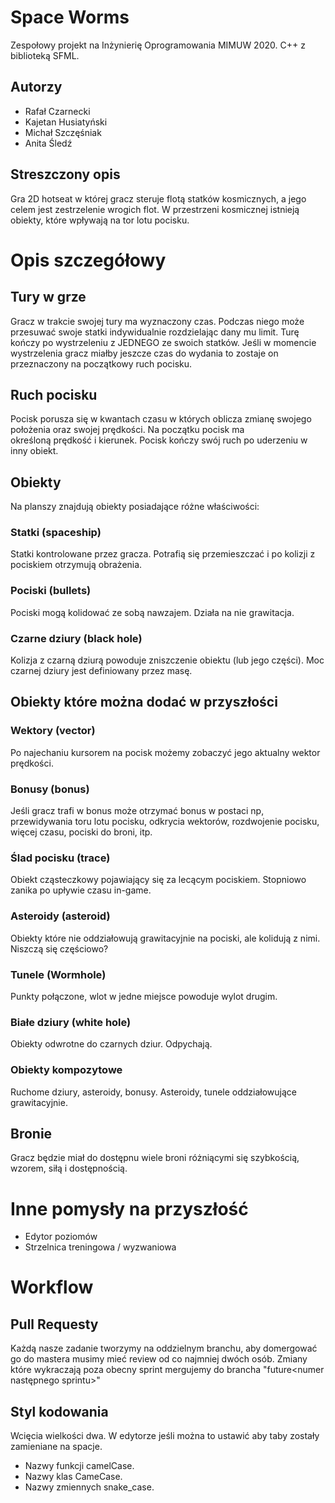 # Space Worms

Zespołowy projekt na Inżynierię Oprogramowania MIMUW 2020.
C++ z biblioteką SFML.

## Autorzy
* Rafał Czarnecki
* Kajetan Husiatyński
* Michał Szczęśniak
* Anita Śledź

## Streszczony opis

Gra 2D hotseat w której gracz steruje flotą statków kosmicznych, a jego celem jest zestrzelenie wrogich flot.
W przestrzeni kosmicznej istnieją obiekty, które wpływają na tor lotu pocisku.

# Opis szczegółowy

## Tury w grze
Gracz w trakcie swojej tury ma wyznaczony czas. Podczas niego może przesuwać swoje statki indywidualnie rozdzielając dany mu limit. Turę kończy po wystrzeleniu z JEDNEGO ze swoich statków. Jeśli w momencie wystrzelenia gracz miałby jeszcze czas do wydania to zostaje on przeznaczony na początkowy ruch pocisku.

## Ruch pocisku
Pocisk porusza się w kwantach czasu w których oblicza zmianę swojego położenia oraz swojej prędkości. Na początku pocisk ma określoną prędkość i kierunek. Pocisk kończy swój ruch po uderzeniu w inny obiekt.

## Obiekty
Na planszy znajdują obiekty posiadające różne właściwości:

### Statki (spaceship)
Statki kontrolowane przez gracza. Potrafią się przemieszczać i po kolizji z pociskiem otrzymują obrażenia.

### Pociski (bullets)
Pociski mogą kolidować ze sobą nawzajem. Działa na nie grawitacja.

### Czarne dziury (black hole)
Kolizja z czarną dziurą powoduje zniszczenie obiektu (lub jego części). Moc czarnej dziury jest definiowany przez masę.

## Obiekty które można dodać w przyszłości

### Wektory (vector)
Po najechaniu kursorem na pocisk możemy zobaczyć jego aktualny wektor prędkości.

### Bonusy (bonus)
Jeśli gracz trafi w bonus może otrzymać bonus w postaci np, przewidywania toru lotu pocisku, odkrycia wektorów, rozdwojenie pocisku, więcej czasu, pociski do broni, itp.

### Ślad pocisku (trace)
Obiekt cząsteczkowy pojawiający się za lecącym pociskiem. Stopniowo zanika po upływie czasu in-game.

### Asteroidy (asteroid)
Obiekty które nie oddziałowują grawitacyjnie na pociski, ale kolidują z nimi. Niszczą się częściowo?

### Tunele (Wormhole)
Punkty połączone, wlot w jedne miejsce powoduje wylot drugim.

### Białe dziury (white hole)
Obiekty odwrotne do czarnych dziur. Odpychają.

### Obiekty kompozytowe
Ruchome dziury, asteroidy, bonusy. Asteroidy, tunele oddziałowujące grawitacyjnie.

## Bronie
Gracz będzie miał do dostępnu wiele broni różniącymi się szybkością, wzorem, siłą i dostępnością.

# Inne pomysły na przyszłość
* Edytor poziomów
* Strzelnica treningowa / wyzwaniowa

# Workflow

## Pull Requesty
Każdą nasze zadanie tworzymy na oddzielnym branchu, aby domergować go do mastera musimy mieć review od co najmniej dwóch osób.
Zmiany które wykraczają poza obecny sprint mergujemy do brancha "future<numer następnego sprintu>"

## Styl kodowania
Wcięcia wielkości dwa. W edytorze jeśli można to ustawić aby taby zostały zamieniane na spacje.
* Nazwy funkcji camelCase.
* Nazwy klas CameCase.
* Nazwy zmiennych snake_case.

